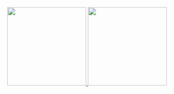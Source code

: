 <lukx2>




<div align="center">
  <a href="https://github.com/lukx2">
  <img height="180em" src="https://github-readme-stats.vercel.app/api?username=lukx2&show_icons=true&theme=dark&include_all_commits=true&count_private=true"/>
  <img height="180em" src="https://github-readme-stats.vercel.app/api/top-langs/?username=lukx2&layout=compact&langs_count=7&theme=dark"/>
</div>
